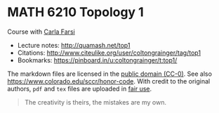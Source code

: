 # MATH 6210 Topology 1

Course with [Carla Farsi](https://www.colorado.edu/math/carla-farsi)

- Lecture notes: <http://quamash.net/top1>
- Citations: <http://www.citeulike.org/user/coltongrainger/tag/top1>
- Bookmarks: <https://pinboard.in/u:coltongrainger/t:top1/>

The markdown files are licensed in the [public domain (CC-0)](http://creativecommons.org/about/cc0). See also <https://www.colorado.edu/sccr/honor-code>. With credit to the original authors, `pdf` and `tex` files are uploaded in [fair use](https://libguides.bc.edu/copyright/). 

> The creativity is theirs, the mistakes are my own.
